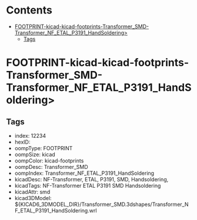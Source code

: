 



Contents
========

* [FOOTPRINT-kicad-kicad-footprints-Transformer_SMD-Transformer_NF_ETAL_P3191_HandSoldering>](#footprint-kicad-kicad-footprints-transformer_smd-transformer_nf_etal_p3191_handsoldering)
	* [Tags](#tags)

# FOOTPRINT-kicad-kicad-footprints-Transformer_SMD-Transformer_NF_ETAL_P3191_HandSoldering>

## Tags

- index: 12234
- hexID: 
- oompType: FOOTPRINT
- oompSize: kicad
- oompColor: kicad-footprints
- oompDesc: Transformer_SMD
- oompIndex: Transformer_NF_ETAL_P3191_HandSoldering
- kicadDesc: NF-Transformer, ETAL, P3191, SMD, Handsoldering,
- kicadTags: NF-Transformer ETAL P3191 SMD Handsoldering
- kicadAttr: smd
- kicad3DModel: ${KICAD6_3DMODEL_DIR}/Transformer_SMD.3dshapes/Transformer_NF_ETAL_P3191_HandSoldering.wrl
